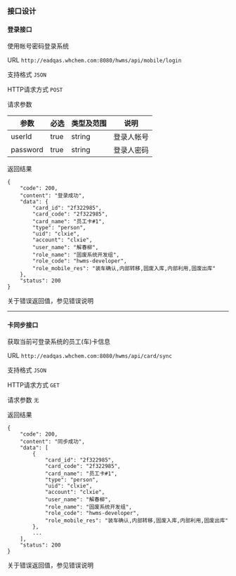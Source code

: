 ### 接口设计

#### 登录接口

使用帐号密码登录系统

URL `http://eadqas.whchem.com:8080/hwms/api/mobile/login`

支持格式 `JSON`

HTTP请求方式 `POST`

请求参数

|参数|必选|类型及范围|说明|
|-|-|-|-|
|userId|true|string|登录人帐号|
|password|true|string|登录人密码|

返回结果
```
{
    "code": 200,
    "content": "登录成功",
    "data": {
        "card_id": "2f322985",
        "card_code": "2f322985",
        "card_name": "员工卡#1",
        "type": "person",
        "uid": "clxie",
        "account": "clxie",
        "user_name": "解春柳",
        "role_name": "固废系统开发组",
        "role_code": "hwms-developer",
        "role_mobile_res": "装车确认,内部转移,固废入库,内部利用,固废出库"
    },
    "status": 200
}
```

关于错误返回值，参见错误说明

***

#### 卡同步接口

获取当前可登录系统的员工(车)卡信息

URL `http://eadqas.whchem.com:8080/hwms/api/card/sync`

支持格式 `JSON`

HTTP请求方式 `GET`

请求参数 `无`

返回结果
```
{
    "code": 200,
    "content": "同步成功",
    "data": [
        {
            "card_id": "2f322985",
            "card_code": "2f322985",
            "card_name": "员工卡#1",
            "type": "person",
            "uid": "clxie",
            "account": "clxie",
            "user_name": "解春柳",
            "role_name": "固废系统开发组",
            "role_code": "hwms-developer",
            "role_mobile_res": "装车确认,内部转移,固废入库,内部利用,固废出库"
        },
        ...
    ],
    "status": 200
}
```

关于错误返回值，参见错误说明
